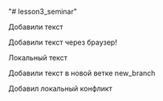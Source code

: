 "# lesson3_seminar" 

Добавили текст

Добавили текст через браузер!

Локальный текст

Добавили текст в новой ветке new_branch

Добавил локальный конфликт
